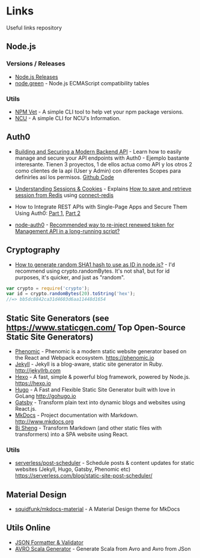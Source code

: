 # Links

Useful links repository

##  Node.js

### Versions / Releases
* [Node.js Releases](https://nodejs.org/es/download/releases/)
* [node.green](http://node.green/) - Node.js ECMAScript compatibility tables

### Utils
* [NPM Vet](https://www.npmjs.com/package/npmvet) - A simple CLI tool to help vet your npm package versions.
* [NCU](https://www.npmjs.com/package/ncu) - A simple CLI for NCU's Information.


##  Auth0

* [Building and Securing a Modern Backend API](https://scotch.io/tutorials/building-and-securing-a-modern-backend-api) - Learn how to easily manage and secure your API endpoints with Auth0 - Ejemplo bastante interesante. Tienen 3 proyectos, 1 de ellos actua como API y los otros 2 como clientes de la api (User y Admin) con diferentes Scopes para definirles así los permisos. [Github Code](https://github.com/scotch-io/building-and-securing-a-modern-backend-api)

* [Understanding Sessions & Cookies](https://auth0.com/docs/videos/session-and-cookies) - Explains [How to save and retrieve session from Redis](http://stackoverflow.com/questions/14014446/how-to-save-and-retrieve-session-from-redis) using [connect-redis](https://www.npmjs.com/package/connect-redis)

* How to Integrate REST APIs with Single-Page Apps and Secure Them Using Auth0: [Part 1](https://aws.amazon.com/es/blogs/apn/how-to-integrate-rest-apis-with-single-page-apps-and-secure-them-using-auth0-part-1/), [Part 2](https://aws.amazon.com/es/blogs/apn/how-to-integrate-rest-apis-with-single-page-apps-and-secure-them-using-auth0-part-2/)

* [node-auth0](https://github.com/auth0/node-auth0) - [Recommended way to re-inject renewed token for Management API in a long-running script?](https://github.com/auth0/node-auth0/issues/164)

## Cryptography

* [How to generate random SHA1 hash to use as ID in node.js?](http://stackoverflow.com/questions/9407892/how-to-generate-random-sha1-hash-to-use-as-id-in-node-js/14869745#14869745) - I'd recommend using crypto.randomBytes. It's not sha1, but for id purposes, it's quicker, and just as "random".
```javascript
var crypto = require('crypto');
var id = crypto.randomBytes(20).toString('hex');
//=> bb5dc8842ca31d4603d6aa11448d1654
```

## Static Site Generators (see https://www.staticgen.com/ Top Open-Source Static Site Generators)

* [Phenomic](https://github.com/MoOx/phenomic) - Phenomic is a modern static website generator based on the React and Webpack ecosystem. https://phenomic.io
* [Jekyll](https://github.com/jekyll/jekyll) - Jekyll is a blog-aware, static site generator in Ruby. http://jekyllrb.com
* [Hexo](https://github.com/hexojs/hexo) - A fast, simple & powerful blog framework, powered by Node.js. https://hexo.io 
* [Hugo](https://github.com/spf13/hugo) - A Fast and Flexible Static Site Generator built with love in GoLang http://gohugo.io
* [Gatsby](https://github.com/gatsbyjs/gatsby) - Transform plain text into dynamic blogs and websites using React.js.
* [MkDocs](https://github.com/mkdocs/mkdocs/) - Project documentation with Markdown. http://www.mkdocs.org
* [Bi Sheng](https://github.com/benjycui/bisheng) - Transform Markdown (and other static files with transformers) into a SPA website using React.

### Utils

* [serverless/post-scheduler](https://github.com/serverless/post-scheduler) - Schedule posts & content updates for static websites (Jekyll, Hugo, Gatsby, Phenomic etc) https://serverless.com/blog/static-site-post-scheduler/

## Material Design

* [squidfunk/mkdocs-material](https://github.com/squidfunk/mkdocs-material) - A Material Design theme for MkDocs

##  Utils Online

* [JSON Formatter & Validator](https://jsonformatter.curiousconcept.com/)
* [AVRO Scala Generator](http://avro4s-ui.landoop.com/) - Generate Scala from Avro and Avro from JSon
